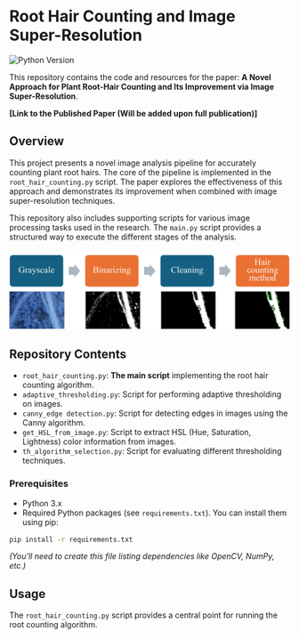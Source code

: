 # Root Hair Counting and Image Super-Resolution

![Python Version](https://img.shields.io/badge/python-3.x-blue.svg)

This repository contains the code and resources for the paper: **A Novel Approach for Plant Root-Hair Counting and Its Improvement via Image Super-Resolution**.

**[Link to the Published Paper (Will be added upon full publication)]**


## Overview

This project presents a novel image analysis pipeline for accurately counting plant root hairs. The core of the pipeline is implemented in the `root_hair_counting.py` script. The paper explores the effectiveness of this approach and demonstrates its improvement when combined with image super-resolution techniques.

This repository also includes supporting scripts for various image processing tasks used in the research. The `main.py` script provides a structured way to execute the different stages of the analysis.

![](README_images/Picture1.png)

## Repository Contents

* `root_hair_counting.py`: **The main script** implementing the root hair counting algorithm.
* `adaptive_thresholding.py`: Script for performing adaptive thresholding on images.
* `canny_edge detection.py`: Script for detecting edges in images using the Canny algorithm.
* `get_HSL_from_image.py`: Script to extract HSL (Hue, Saturation, Lightness) color information from images.
* `th_algorithm_selection.py`: Script for evaluating different thresholding techniques.

### Prerequisites

* Python 3.x
* Required Python packages (see `requirements.txt`). You can install them using pip:

```bash
pip install -r requirements.txt
```

*(You'll need to create this file listing dependencies like OpenCV, NumPy, etc.)*


## Usage

The `root_hair_counting.py` script provides a central point for running the root counting algorithm.
